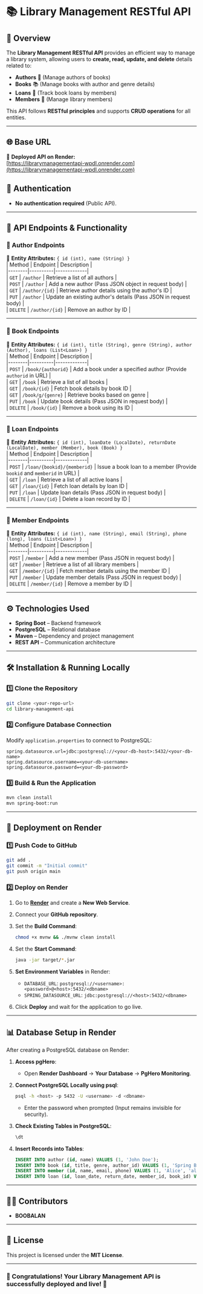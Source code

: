 # 📚 Library Management RESTful API

## 📖 Overview
The **Library Management RESTful API** provides an efficient way to manage a library system, allowing users to **create, read, update, and delete** details related to:  
- **Authors** 📖 (Manage authors of books)  
- **Books** 📚 (Manage books with author and genre details)  
- **Loans** 📄 (Track book loans by members)  
- **Members** 👤 (Manage library members)  

This API follows **RESTful principles** and supports **CRUD operations** for all entities.  

---

## 🌐 Base URL
🔗 **Deployed API on Render:**  
[https://librarymanagementapi-wpdl.onrender.com](https://librarymanagementapi-wpdl.onrender.com)  

## 🔐 Authentication
- **No authentication required** (Public API).  

---

## 🚀 API Endpoints & Functionality

### 📌 Author Endpoints
📌 **Entity Attributes:** `{ id (int), name (String) }`  
| Method | Endpoint | Description |  
|--------|----------|-------------|  
| `GET`  | `/author` | Retrieve a list of all authors |  
| `POST` | `/author` | Add a new author (Pass JSON object in request body) |  
| `GET`  | `/author/{id}` | Retrieve author details using the author's ID |  
| `PUT`  | `/author` | Update an existing author's details (Pass JSON in request body) |  
| `DELETE` | `/author/{id}` | Remove an author by ID |  

---

### 📌 Book Endpoints
📌 **Entity Attributes:** `{ id (int), title (String), genre (String), author (Author), loans (List<Loan>) }`  
| Method | Endpoint | Description |  
|--------|----------|-------------|  
| `POST` | `/book/{authorid}` | Add a book under a specified author (Provide `authorid` in URL) |  
| `GET`  | `/book` | Retrieve a list of all books |  
| `GET`  | `/book/{id}` | Fetch book details by book ID |  
| `GET`  | `/book/g/{genre}` | Retrieve books based on genre |  
| `PUT`  | `/book` | Update book details (Pass JSON in request body) |  
| `DELETE` | `/book/{id}` | Remove a book using its ID |  

---

### 📌 Loan Endpoints
📌 **Entity Attributes:** `{ id (int), loanDate (LocalDate), returnDate (LocalDate), member (Member), book (Book) }`  
| Method | Endpoint | Description |  
|--------|----------|-------------|  
| `POST` | `/loan/{bookid}/{memberid}` | Issue a book loan to a member (Provide `bookid` and `memberid` in URL) |  
| `GET`  | `/loan` | Retrieve a list of all active loans |  
| `GET`  | `/loan/{id}` | Fetch loan details by loan ID |  
| `PUT`  | `/loan` | Update loan details (Pass JSON in request body) |  
| `DELETE` | `/loan/{id}` | Delete a loan record by ID |  

---

### 📌 Member Endpoints
📌 **Entity Attributes:** `{ id (int), name (String), email (String), phone (long), loans (List<Loan>) }`  
| Method | Endpoint | Description |  
|--------|----------|-------------|  
| `POST` | `/member` | Add a new member (Pass JSON in request body) |  
| `GET`  | `/member` | Retrieve a list of all library members |  
| `GET`  | `/member/{id}` | Fetch member details using the member ID |  
| `PUT`  | `/member` | Update member details (Pass JSON in request body) |  
| `DELETE` | `/member/{id}` | Remove a member by ID |  

---

## ⚙️ Technologies Used
- **Spring Boot** – Backend framework  
- **PostgreSQL** – Relational database  
- **Maven** – Dependency and project management  
- **REST API** – Communication architecture  

---

## 🛠️ Installation & Running Locally

### 1️⃣ Clone the Repository
```sh
git clone <your-repo-url>
cd library-management-api
```

### 2️⃣ Configure Database Connection
Modify `application.properties` to connect to PostgreSQL:  
```properties
spring.datasource.url=jdbc:postgresql://<your-db-host>:5432/<your-db-name>
spring.datasource.username=<your-db-username>
spring.datasource.password=<your-db-password>
```

### 3️⃣ Build & Run the Application
```sh
mvn clean install
mvn spring-boot:run
```

---

## 🚀 Deployment on Render

### 1️⃣ Push Code to GitHub
```sh
git add .
git commit -m "Initial commit"
git push origin main
```

### 2️⃣ Deploy on Render
1. Go to **[Render](https://dashboard.render.com/)** and create a **New Web Service**.  
2. Connect your **GitHub repository**.  
3. Set the **Build Command**:  
   ```sh
   chmod +x mvnw && ./mvnw clean install
   ```  
4. Set the **Start Command**:  
   ```sh
   java -jar target/*.jar
   ```  
5. **Set Environment Variables** in Render:  
   - `DATABASE_URL`: `postgresql://<username>:<password>@<host>:5432/<dbname>`  
   - `SPRING_DATASOURCE_URL`: `jdbc:postgresql://<host>:5432/<dbname>`  

6. Click **Deploy** and wait for the application to go live.  

---

## 📊 Database Setup in Render
After creating a PostgreSQL database on Render:  
1. **Access pgHero**:  
   - Open **Render Dashboard** → **Your Database** → **PgHero Monitoring**.  

2. **Connect PostgreSQL Locally using psql**:  
   ```sh
   psql -h <host> -p 5432 -U <username> -d <dbname>
   ```  
   - Enter the password when prompted (Input remains invisible for security).  

3. **Check Existing Tables in PostgreSQL**:  
   ```sql
   \dt
   ```

4. **Insert Records into Tables**:  
   ```sql
   INSERT INTO author (id, name) VALUES (1, 'John Doe');
   INSERT INTO book (id, title, genre, author_id) VALUES (1, 'Spring Boot Guide', 'Technology', 1);
   INSERT INTO member (id, name, email, phone) VALUES (1, 'Alice', 'alice@email.com', 9876543210);
   INSERT INTO loan (id, loan_date, return_date, member_id, book_id) VALUES (1, '2025-03-05', '2025-03-20', 1, 1);
   ```

---

## 👨‍💻 Contributors
- **BOOBALAN**  

---

## 📜 License
This project is licensed under the **MIT License**.

---

### 🎉 Congratulations! Your Library Management API is successfully deployed and live! 🚀  
